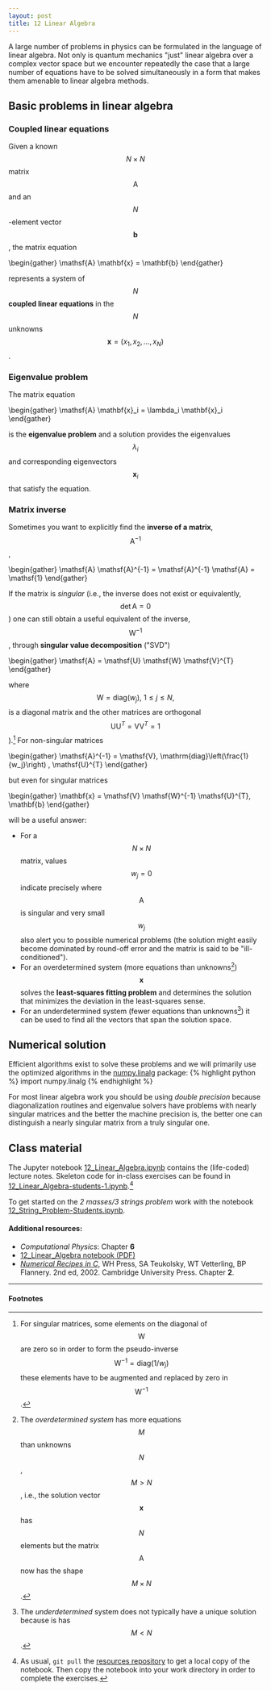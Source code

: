 ```yaml
---
layout: post
title: 12 Linear Algebra
---
```


A large number of problems in physics can be formulated in the
language of linear algebra. Not only is quantum mechanics "just"
linear algebra over a complex vector space but we encounter repeatedly
the case that a large number of equations have to be solved
simultaneously in a form that makes them amenable to linear algebra
methods.

## Basic problems in linear algebra

### Coupled linear equations

Given a known $$N \times N$$ matrix $$\mathsf{A}$$ and an $$N$$-element vector
$$\mathbf{b}$$, the matrix equation

\begin{gather}
\mathsf{A} \mathbf{x} = \mathbf{b}
\end{gather}

represents a system of $$N$$ **coupled linear equations** in the $$N$$
unknowns $$\mathbf{x} = (x_1, x_2, \dots, x_N)$$.

### Eigenvalue problem

The matrix equation

\begin{gather}
\mathsf{A} \mathbf{x}_i = \lambda_i \mathbf{x}_i
\end{gather}

is the **eigenvalue problem** and a solution provides the eigenvalues
$$\lambda_i$$ and corresponding eigenvectors $$\mathbf{x}_i$$ that
satisfy the equation. 

### Matrix inverse

Sometimes you want to explicitly find the **inverse of a matrix**, $$\mathsf{A}^{-1}$$, 

\begin{gather}
\mathsf{A} \mathsf{A}^{-1} = \mathsf{A}^{-1} \mathsf{A} = \mathsf{1}
\end{gather}

If the matrix is *singular* (i.e., the inverse does not exist or
equivalently, $$\det\mathsf{A} = 0$$) one can still obtain a useful
equivalent of the inverse, $$\mathsf{W}^{-1}$$, through **singular
value decomposition** ("SVD")

\begin{gather}
\mathsf{A} = \mathsf{U} \mathsf{W} \mathsf{V}^{T}
\end{gather}

where $$\mathsf{W} = \mathrm{diag}(w_j), \ 1 \leq j \leq N,$$ is a
diagonal matrix and the other matrices are orthogonal
$$\mathsf{U}\mathsf{U}^{T} = \mathsf{V} \mathsf{V}^{T} =
\mathsf{1}$$).[^1] For non-singular matrices

\begin{gather}
\mathsf{A}^{-1} =
  \mathsf{V}\, \mathrm{diag}\left(\frac{1}{w_j}\right) \, \mathsf{U}^{T}
\end{gather}

but even for singular matrices

\begin{gather}
\mathbf{x} = \mathsf{V} \mathsf{W}^{-1} \mathsf{U}^{T}\, \mathbf{b}
\end{gather}

will be a useful answer:

- For a $$N \times N$$ matrix, values $$w_j = 0$$ indicate precisely
  where $$\mathsf{A}$$ is singular and very small $$w_j$$ also alert
  you to possible numerical problems (the solution might easily become
  dominated by round-off error and the matrix is said to be
  "ill-conditioned").
- For an overdetermined system (more equations than unknowns[^2])
  $$\mathbf{x}$$ solves the **least-squares fitting problem** and
  determines the solution that minimizes the deviation in the
  least-squares sense.
- For an underdetermined system (fewer equations than unknowns[^3]) it
  can be used to find all the vectors that span the solution space.

## Numerical solution

Efficient algorithms exist to solve these problems and we will
primarily use the optimized algorithms in the
[numpy.linalg](http://docs.scipy.org/doc/numpy/reference/routines.linalg.html)
package:
{% highlight python %}
import numpy.linalg
{% endhighlight %}

For most linear algebra work you should be using *double precision*
because diagonalization routines and eigenvalue solvers have
problems with nearly singular matrices and the better the machine
precision is, the better one can distinguish a nearly singular matrix
from a truly singular one.

## Class material

The Jupyter notebook [12_Linear_Algebra.ipynb]({{site.nbviewer.resources}}/12_linear_algebra/12_Linear_Algebra.ipynb) contains the
(life-coded) lecture notes. Skeleton code for in-class exercises can
be found in [12_Linear_Algebra-students-1.ipynb]({{site.nbviewer.resources}}/12_linear_algebra/12_Linear_Algebra-students-1.ipynb).[^4]

To get started on the *2 masses/3 strings problem* work with the
notebook
[12_String_Problem-Students.ipynb]({{site.nbviewer.resources}}/12_linear_algebra/12_String_Problem-Students.ipynb).



#### Additional resources:

* _Computational Physics_: Chapter **6**
* [12_Linear_Algebra notebook (PDF)](https://github.com/ASU-CompMethodsPhysics-PHY494/PHY494-resources/blob/master/12_linear_algebra/12_Linear_Algebra.pdf)
* _[Numerical Recipes in C](http://apps.nrbook.com/c/index.html)_, WH
  Press, SA Teukolsky, WT Vetterling, BP Flannery. 2nd
  ed, 2002. Cambridge University Press. Chapter **2**.


--------

#### Footnotes

[^1]: For singular matrices, some elements on the diagonal of
      $$\mathsf{W}$$ are zero so in order to form the pseudo-inverse
      $$\mathsf{W}^{-1} = \mathrm{diag}(1/w_j)$$ these elements have
      to be augmented and replaced by zero in $$\mathsf{W}^{-1}$$.

[^2]: The *overdetermined system* has more equations $$M$$ than unknowns
      $$N$$, $$M > N$$, i.e., the solution vector $$\mathbf{x}$$ has
      $$N$$ elements but the matrix $$\mathsf{A}$$ now has the shape
      $$M \times N$$.

[^3]: The *underdetermined* system does not typically have a unique
      solution because is has $$M < N$$.

[^4]: As usual, `git pull` the
      [resources repository](https://github.com/ASU-CompMethodsPhysics-PHY494/PHY494-resources)
      to get a local copy of the notebook. Then copy the notebook into
      your work directory in order to complete the exercises.
